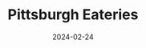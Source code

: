 ---
layout: resources-collection
title: Pittsburgh Eateries
sub-header: explore
intro: "Some of my favorite eateries in Pittsburgh. When you are in town stop by one or maybe the whole lot!"
tile-image: pittsburgh-eateries.png
tile-image-alt: A bowl of noodles on a rustic table top
text-color: "#ffffff"
featured: false
resources: [noodlehead,millies-icecream,gaucho,pusadees-garden,iron-born-pizza]
date: 2024-02-24
published: true
---
